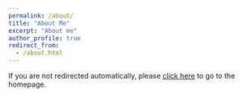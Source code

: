 ```yaml
---
permalink: /about/
title: "About Me"
excerpt: "About me"
author_profile: true
redirect_from:
  - /about.html
---
```


<script>
  window.location.href = "/";
</script>

If you are not redirected automatically, please <a href="/">click here</a> to go to the homepage.
